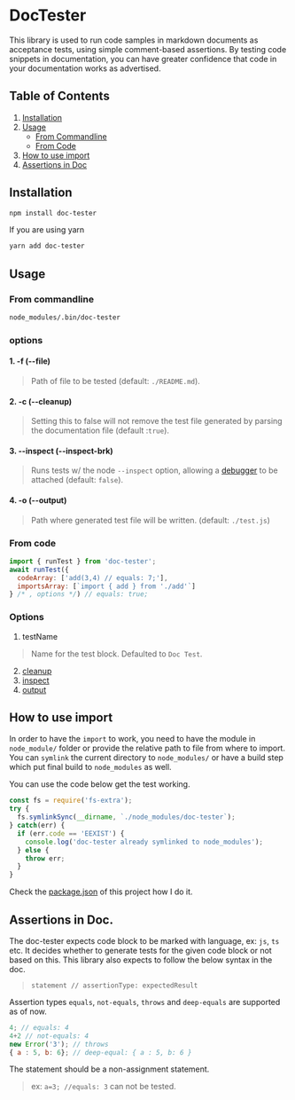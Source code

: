 # DocTester

This library is used to run code samples in markdown documents as acceptance tests, using simple comment-based assertions. By testing code snippets in documentation, you can have greater confidence that code in your documentation works as advertised.

## Table of Contents

1. [Installation](#installation)
2. [Usage](#usage)
    * [From Commandline](#from-commandline)
    * [From Code](#from-code)
3. [How to use import](#how-to-use-import)
4. [Assertions in Doc](#assertions-in-doc)


## Installation
```sh
npm install doc-tester
```
If you are using yarn
```sh
yarn add doc-tester
```
## Usage
### From commandline
```sh
node_modules/.bin/doc-tester
```
### options
#### 1. -f (--file)
> Path of file to be tested (default: `./README.md`).
#### 2. -c (--cleanup)
> Setting this to false will not remove the test file generated by parsing the documentation file (default :`true`).
#### 3. --inspect (--inspect-brk)
> Runs tests w/ the node `--inspect` option, allowing a [debugger](https://nodejs.org/en/docs/guides/debugging-getting-started/#enable-inspector) to be attached (default: `false`).
#### 4. -o (--output)
> Path where generated test file will be written. (default: `./test.js`)
### From code
```js
import { runTest } from 'doc-tester';
await runTest({
  codeArray: ['add(3,4) // equals: 7;'],
  importsArray: [`import { add } from './add'`]
} /* , options */) // equals: true;
```
### Options
1. testName
> Name for the test block. Defaulted to `Doc Test`.
2. [cleanup](#2--c---cleanup)
3. [inspect](#3---inspect---inspect-brk)
4. [output](#4--o---output)

## How to use import

In order to have the `import` to work, you need to have the module in `node_module/` folder or provide the relative path to file from where to import. You can `symlink` the current directory to `node_modules/` or have a build step which put final build to `node_modules` as well.

You can use the code below get the test working.
```js
const fs = require('fs-extra');
try {
  fs.symlinkSync(__dirname, `./node_modules/doc-tester`);
} catch(err) {
  if (err.code == 'EEXIST') {
    console.log('doc-tester already symlinked to node_modules');
  } else {
    throw err;
  }
}
```

Check the [package.json](https://github.com/SparshithNR/doc-tester/blob/master/package.json#L28) of this project how I do it.

## Assertions in Doc.
The doc-tester expects code block to be marked with language, ex: `js`, `ts` etc. It decides whether to generate tests for the given code block or not based on this.
This library also expects to follow the below syntax in the doc.

> `statement // assertionType: expectedResult`

Assertion types `equals`, `not-equals`, `throws` and `deep-equals` are supported as of now.

```js
4; // equals: 4
4+2 // not-equals: 4
new Error('3'); // throws
{ a : 5, b: 6}; // deep-equal: { a : 5, b: 6 }
```

The statement should be a non-assignment statement.
> ex: `a=3; //equals: 3` can not be tested.